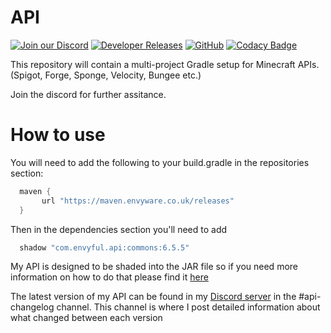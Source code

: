 # API 
[![Join our Discord](https://img.shields.io/discord/831966641586831431.svg?logo=discord&label=)](https://discord.envyware.co.uk) 
[![Developer Releases](https://maven.envyware.co.uk/api/badge/latest/releases/com/envyful/api/commons?color=40c14a&prefix=v&name=API)]([https://jitpack.io/#Pixelmon-Development/API](https://maven.envyware.co.uk/#/releases/com/envyful/api)) 
[![GitHub](https://img.shields.io/github/license/EnvyWare/API)](https://www.gnu.org/licenses/lgpl-3.0.html) [![Codacy Badge](https://app.codacy.com/project/badge/Grade/5ebf0eeeb79a4d19b6932b04da2a13ec)](https://app.codacy.com/gh/EnvyWare/API/dashboard?utm_source=gh&utm_medium=referral&utm_content=&utm_campaign=Badge_grade)

This repository will contain a multi-project Gradle setup for Minecraft APIs. (Spigot, Forge, Sponge, Velocity, Bungee etc.)

Join the discord for further assitance.

# How to use

You will need to add the following to your build.gradle in the repositories section:

```groovy
  maven {
       url "https://maven.envyware.co.uk/releases"
  }
```

Then in the dependencies section you'll need to add

```groovy
  shadow "com.envyful.api:commons:6.5.5"
```

My API is designed to be shaded into the JAR file so if you need more information on how to do that please find it [here](https://imperceptiblethoughts.com/shadow/)

The latest version of my API can be found in my [Discord server](https://discord.envyware.co.uk/) in the #api-changelog channel. This channel is where I post detailed information about what changed between each version
